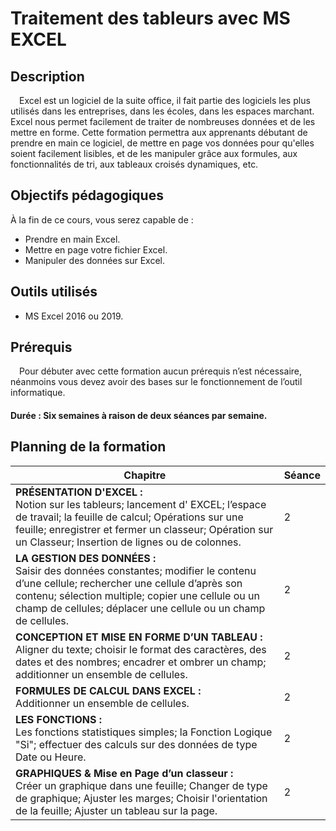 # Traitement des tableurs avec MS EXCEL
## Description
&emsp;Excel est un logiciel de la suite office, il fait partie des logiciels les plus utilisés dans les entreprises, dans les écoles, dans les espaces marchant. Excel nous permet facilement de traiter de nombreuses données et de les mettre en forme.
Cette formation permettra aux apprenants débutant de prendre en main ce logiciel, de mettre en page vos données pour qu'elles soient facilement lisibles, et de les manipuler grâce aux formules, aux fonctionnalités de tri, aux tableaux croisés dynamiques, etc.
## Objectifs pédagogiques
À la fin de ce cours, vous serez capable de :
- Prendre en main Excel.
- Mettre en page votre fichier Excel.
- Manipuler des données sur Excel.
## Outils utilisés
- MS Excel 2016 ou 2019.
## Prérequis
&emsp;Pour débuter avec cette formation aucun prérequis n’est nécessaire, néanmoins vous devez avoir des bases sur le fonctionnement de l’outil informatique.
#### Durée :  Six semaines à raison de deux séances par semaine.
## Planning de la formation
| Chapitre  | Séance |
| ------ | ------ |
| <b>PRÉSENTATION D'EXCEL :</b> <br/>  Notion sur les tableurs; lancement d' EXCEL; l’espace de travail; la feuille de calcul; Opérations sur une feuille; enregistrer et fermer un classeur; Opération sur un Classeur; Insertion de lignes ou de colonnes. | 2 |
| <b> LA GESTION DES DONNÉES :</b> <br/>  Saisir des données constantes; modifier le contenu d’une cellule; rechercher une cellule d’après son contenu; sélection multiple; copier une cellule ou un champ de cellules; déplacer une cellule ou un champ de cellules. | 2 |
| <b>CONCEPTION ET MISE EN FORME D’UN TABLEAU : </b> <br/> Aligner du texte; choisir le format des caractères, des dates et des nombres; encadrer et ombrer un champ; additionner un ensemble de cellules. | 2 |
| <b>FORMULES DE CALCUL DANS EXCEL : </b> <br/> Additionner un ensemble de cellules. | 2 |
| <b>LES FONCTIONS : </b> <br/> Les fonctions statistiques simples; la Fonction Logique "Si"; effectuer des calculs sur des données de type Date ou Heure. | 2 |
| <b>GRAPHIQUES & Mise en Page d’un classeur : </b> <br/> Créer un graphique dans une feuille; Changer de type de graphique; Ajuster les marges; Choisir l'orientation de la feuille; Ajuster un tableau sur la page. | 2 |

